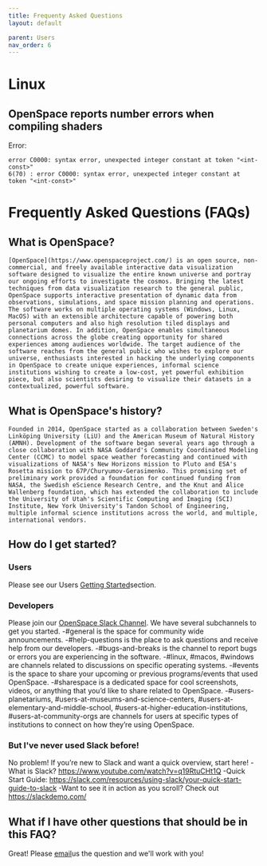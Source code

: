 ```yaml
---
title: Frequenty Asked Questions
layout: default

parent: Users
nav_order: 6
---
```


# Linux
## OpenSpace reports number errors when compiling shaders
Error:
```Error linking program object [LocalChunkedLodPatch Vertex]: 6(54) :
error C0000: syntax error, unexpected integer constant at token "<int-const>"
6(70) : error C0000: syntax error, unexpected integer constant at token "<int-const>"
```

# Frequently Asked Questions (FAQs)
## What is OpenSpace?
	[OpenSpace](https://www.openspaceproject.com/) is an open source, non-commercial, and freely available interactive data visualization software designed to visualize the entire known universe and portray our ongoing efforts to investigate the cosmos. Bringing the latest techniques from data visualization research to the general public, OpenSpace supports interactive presentation of dynamic data from observations, simulations, and space mission planning and operations. The software works on multiple operating systems (Windows, Linux, MacOS) with an extensible architecture capable of powering both personal computers and also high resolution tiled displays and planetarium domes. In addition, OpenSpace enables simultaneous connections across the globe creating opportunity for shared experiences among audiences worldwide. The target audience of the software reaches from the general public who wishes to explore our universe, enthusiasts interested in hacking the underlying components in OpenSpace to create unique experiences, informal science institutions wishing to create a low-cost, yet powerful exhibition piece, but also scientists desiring to visualize their datasets in a contextualized, powerful software.

## What is OpenSpace's history?
	Founded in 2014, OpenSpace started as a collaboration between Sweden's Linköping University (LiU) and the American Museum of Natural History (AMNH). Development of the software began several years ago through a close collaboration with NASA Goddard's Community Coordinated Modeling Center (CCMC) to model space weather forecasting and continued with visualizations of NASA's New Horizons mission to Pluto and ESA's Rosetta mission to 67P/Churyumov-Gerasimenko. This promising set of preliminary work provided a foundation for continued funding from NASA, the Swedish eScience Research Centre, and the Knut and Alice Wallenberg foundation, which has extended the collaboration to include the University of Utah's Scientific Computing and Imaging (SCI) Institute, New York University's Tandon School of Engineering, multiple informal science institutions across the world, and multiple, international vendors.

## How do I get started?
### Users
Please see our Users [Getting Started](http://wiki.openspaceproject.com/docs/users/getting-started/general.html)section.

### Developers
Please join our [OpenSpace Slack Channel](https://openspacesupport.slack.com/). We have several subchannels to get you started.
-#general is the space for community wide announcements.
-#help-questions is the place to ask questions and receive help from our developers.
-#bugs-and-breaks is the channel to report bugs or errors you are experiencing in the software.
-#linux, #macos, #windows are channels related to discussions on specific operating systems.
-#events is the space to share your upcoming or previous programs/events that used OpenSpace.
-#sharespace is a dedicated space for cool screenshots, videos, or anything that you’d like to share related to OpenSpace.
-#users-planetariums, #users-at-museums-and-science-centers, #users-at-elementary-and-middle-school, #users-at-higher-education-institutions, #users-at-community-orgs are channels for users at specific types of institutions to connect on how they’re using OpenSpace.

### But I've never used Slack before!
No problem!
If you’re new to Slack and want a quick overview, start here!
-What is Slack? https://www.youtube.com/watch?v=q19RtuCHt1Q
-Quick Start Guide: https://slack.com/resources/using-slack/your-quick-start-guide-to-slack
-Want to see it in action as you scroll? Check out https://slackdemo.com/
## What if I have other questions that should be in this FAQ?
Great! Please [email](openspace@amnh.org)us the question and we'll work with you!
